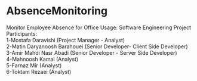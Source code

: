 # AbsenceMonitoring
Monitor Employee Absence for Office 
Usage: Software Engineering Project<br />
Participants:<br />
1-Mostafa Daravishi (Project Manager - Analyst)<br />
2-Matin Daryanoosh Barahouei (Senior Developer- Client Side Developer)<br />
3-Amir Mahdi Nasr Abadi (Senior Developer - Server Side Developer)<br />
4-Mahnoosh Kamal (Analyst)<br />
5-Farnaz Mir (Analyst)<br />
6-Toktam Rezaei (Analyst)<br />
